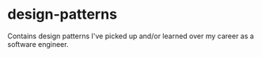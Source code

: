 # design-patterns
Contains design patterns I've picked up and/or learned over my career as a software engineer.
